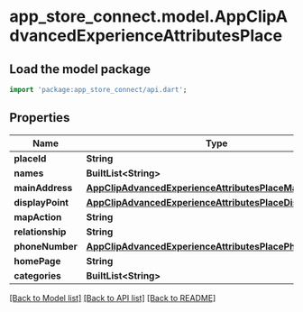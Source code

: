 # app_store_connect.model.AppClipAdvancedExperienceAttributesPlace

## Load the model package
```dart
import 'package:app_store_connect/api.dart';
```

## Properties
Name | Type | Description | Notes
------------ | ------------- | ------------- | -------------
**placeId** | **String** |  | [optional] 
**names** | **BuiltList&lt;String&gt;** |  | [optional] 
**mainAddress** | [**AppClipAdvancedExperienceAttributesPlaceMainAddress**](AppClipAdvancedExperienceAttributesPlaceMainAddress.md) |  | [optional] 
**displayPoint** | [**AppClipAdvancedExperienceAttributesPlaceDisplayPoint**](AppClipAdvancedExperienceAttributesPlaceDisplayPoint.md) |  | [optional] 
**mapAction** | **String** |  | [optional] 
**relationship** | **String** |  | [optional] 
**phoneNumber** | [**AppClipAdvancedExperienceAttributesPlacePhoneNumber**](AppClipAdvancedExperienceAttributesPlacePhoneNumber.md) |  | [optional] 
**homePage** | **String** |  | [optional] 
**categories** | **BuiltList&lt;String&gt;** |  | [optional] 

[[Back to Model list]](../README.md#documentation-for-models) [[Back to API list]](../README.md#documentation-for-api-endpoints) [[Back to README]](../README.md)


